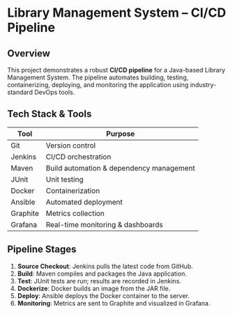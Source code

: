 # Library Management System – CI/CD Pipeline

## Overview

This project demonstrates a robust **CI/CD pipeline** for a Java-based Library Management System. The pipeline automates building, testing, containerizing, deploying, and monitoring the application using industry-standard DevOps tools.

## Tech Stack & Tools

| Tool      | Purpose                                      |
|-----------|----------------------------------------------|
| Git       | Version control                              |
| Jenkins   | CI/CD orchestration                          |
| Maven     | Build automation & dependency management     |
| JUnit     | Unit testing                                 |
| Docker    | Containerization                             |
| Ansible   | Automated deployment                         |
| Graphite  | Metrics collection                           |
| Grafana   | Real-time monitoring & dashboards            |

## Pipeline Stages

1. **Source Checkout**: Jenkins pulls the latest code from GitHub.
2. **Build**: Maven compiles and packages the Java application.
3. **Test**: JUnit tests are run; results are recorded in Jenkins.
4. **Dockerize**: Docker builds an image from the JAR file.
5. **Deploy**: Ansible deploys the Docker container to the server.
6. **Monitoring**: Metrics are sent to Graphite and visualized in Grafana.

